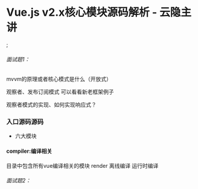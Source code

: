 # Vue.js v2.x核心模块源码解析 - 云隐主讲

[](./1634991014692.jpg);
###### 面试题1：
mvvm的原理或者核心模式是什么（开放式）

  观察者、发布订阅模式
  可以看看新老框架例子

观察者模式的实现、如何实现响应式？

### 入口源码源码

- 六大模块

#### compiler:编译相关
目录中包含所有vue编译相关的模块
render 
离线编译
运行时编译

###### 面试题2：
<template> 和 render() 它们是怎么生成dom?
  都会转成 render() 
  template 中有很多优化算法，框架作者更推荐用template这块

###### 面试题x：
在vue-cli新建项目的时候，runtime only or runtime + compiler ,这两个版本有什么区别？分别在哪个文件里做了区分，到底有何区别？
https://www.jianshu.com/p/466510d84e36
#### core: vue核心代码
vue实例
内置组件
全局api封装
观察者模式
vdom
...

##### 小问题1
为什么 core/instance/index.js function Vue(){} 用了函数对象而非class?

除了可读性易读性之外，后续会在Vue的prototype上进行拓展，用函数对象更方便可读，以及拓展。

##### 小问题2
为何要单独抽离以下几个流程？
```js
initMixin(Vue);
stateMixin(Vue);
eventsMixin(Vue);
lifecycleMixin(Vue);
renderMinxin(Vue);
```
不仅仅是初始化流程，还生成了 vue 必要的参数属性。

##### initMixin: 
1. _init mergeOptions把外部传参和内部参数做了一个合并挂载
2. _init init 初始化
   1. lifeCycle
   2. events
   3. render
   4. inject
   5. state
   6. provider

###### 面试题3
beforeCreate 和 created 之间做了什么？
    callHook(vm, 'beforeCreate')
    initInjections(vm) // resolve injections before data/props
    initState(vm)
    initProvide(vm) // resolve provide after data/props
    callHook(vm, 'created')


###### initState
```js
export function initState(vm: Component) {
  vm._watchers = []
  const opts = vm.$options
  if(opts.props) initProps(vm, opts.props)
  if(opts.methods) initMethods(vm, opts.methods)
  if(opts.data) {
    initData(vm)
  } else {
    observe(vm._data = {}, true)
  }
  if(opts.computed) initComputed(vm, opts.computed)
  if(opts.watch && opts.watch !== nativeWatch) {
    initWatch(vm. opts.watch)
  }
}
```
1. $set
   1. 会调用 set 方法，会把对象遍历一般。
2. $deletegit
3. $watch: 新建watcher 实例，对特定目标进行观察
   1. watcher
   2. 依赖搜集
4. $data
5. $props

###### 面试题4
props 和 data 是如何把属性挂载在vm上？
core/instance/state.js 中挂载

通过 proxy() 代理 vm._props.xxx => vm.xxx 直接访问
vm是当前实例
```js
if (!(key in vm)) {
  proxy(vm, `_props`, key)
}
```
这个地方重点是 `initProps(vm, opts.props)` 和 `initData(vm)`
1. **看完就会发现一个共同点就是，他们都会在内部调用`defineReactive(props, key, value, ()=>{})`来做数据的响应式处理**
2. 通过 `proxy()` 这个工具函数 将`vm._props.xxx => vm.xxx ` 直接访问，...就是写的时候能直接用 `this.xxx`这样的写法调用 props 传参

###### initProvide
provide 本身是挂载在 vm.$options 下的，也没啥说的
```js
export function initProvide(vm: Component) {
  const provide = vm.$options.provide
  if(provide) {
    vm._provide = typeof provide === 'function'
      ? provide.call(vm)
      : provide
  }
}
```
**补充 inject:注入、provide 提供**
当两个组件之间没有亲戚关系的时候可以使用这种方式进行传参（$emit 也可以）

###### 面试题5：vm.$option
Q: 为什么data是函数，而components是对象？
因为，如果用对象，同一个vm实例，用同名的变量会同时引用造成污染，用函数相当于形成新的实例做data数据隔离.
components本质是一个相同组件在不同状态下出现在相同区域，组件是通过传参的方式来区分当前状态的。参数不会冲突就不会报错，所以components可以是对象，他本身就引用的同一个组件。// TODO: 三刷

Q:data 函数如果没有返回值会报错吗？
A:会（框架报错）

##### stateMixin
TODO: 为什么不建议使用 $set? 会在什么场景需要使用？ 替代方案是什么？
$set 
$delete
$watch
  watcer
  依赖收集（new dep())
$data
$props

##### eventMixin
对应事件分发功能
1. $on
2. $once
3. $off
4. $emit


##### lifecycleMixin

  _update // 虚拟节点
  \__patch__ //重布局

1. _update
2. $forceUpdate
3. $destroy

###### 面试题6： beforeDestroy 和 destroyed 之间做了什么？
```js
    callHook(vm, 'beforeDestroy')
    vm._isBeingDestroyed = true
    // remove self from parent
    const parent = vm.$parent
    if (parent && !parent._isBeingDestroyed && !vm.$options.abstract) {
      remove(parent.$children, vm)
    }
    // teardown watchers
    if (vm._watcher) {
      vm._watcher.teardown()
    }
    let i = vm._watchers.length
    while (i--) {
      vm._watchers[i].teardown()
    }
    // remove reference from data ob
    // frozen object may not have observer.
    if (vm._data.__ob__) {
      vm._data.__ob__.vmCount--
    }
    // call the last hook...
    vm._isDestroyed = true
    // invoke destroy hooks on current rendered tree
    vm.__patch__(vm._vnode, null)
    // fire destroyed hook
    callHook(vm, 'destroyed')
```


##### renderMixin

1. $nextTick
   1. 执行本次渲染后的回调队列
   它是怎么实现的？其实就是把cb 放到一个队列里，用`flushCallbacks`包装微任务或者宏任务在渲染回调的时候执行。
   使用风险是什么？
2. _render

installRenderHelpers 迟加载用途
1. sdk
2. initApp
3. ui components 
   总而言之就是一个延迟加载，减少用户感知的加载时间

#### platform 跨平台代码
web
weex(跨端跨平台)

#### server 服务端渲染




#### sfc .vue 文件的一个解析器
parser

#### shared 共享工具方法（与模块内的 utils 文件隔离开）




## Part2 深入原理

### 2-1：数据驱动、数据更新

```js
// 我们首先在实例化过程中会先做实例挂载
if(vm.$options.el) {
  vm.$mount(vm.$options.el)// 这里的el 一般来说是实例化里的 #app
}
```

###### 面试题6： vue 的实例为何不能挂载在body或者html根节点上，如果挂了会报错吗？
会报错，非生产环境下会报错：
> Do not mount Vue to <html> or <body> - mount to normal elements instead.
因为后续vnode 节点更新是对原本挂载节点的替换，如果挂载在根节点会对原本节点的结构造成破坏。

**$mount 做了什么？**

简单来讲就是，把实例上的 `render` 或者 `template` 或者是 `el` 节点统一转化成render方法然后挂载在 `options` 上。
**SFC 最后会汇合成render方法**
`entry-runtime-with-compiler.js`

```js
if(!options.render){...
  // 里面还有 if(template) 这种细节判断
  ...
  const { render, staticRenderFns} = compileToFunctions(template, {
    ...
  }, this)
  options.render = render
  options.staticRenderFns = staticRenderFns
}
```
[!-_- 懒得写了 上这里找吧](https://github.com/vuejs/vue/blob/dev/src/platforms/web/entry-runtime-with-compiler.js)

延伸：runtime/index.js 里有 Vue.prototype.$mount 方法，为什么要在 `entry-runtime-with-compiler.js` 覆写一份？
因为不同的模式下，前者能被 runtime only 这个模式直接使用 主要用了 `mountComponent`。

同样的设计方式可以在未来项目设计、多平台多端设计做类似的抽象，分基础方法和复杂方法。

然后底层还是调用 `createElement` 唯一区别是模板调用最后传参 false 手写 render 后面是 true
```js
// https://github.com/vuejs/vue/blob/dev/src/core/instance/render.js
vm._c = (a, b, c, d) => createElement(vm, a, b, c, d, false)

vm.$createElement = (a, b, c, d) => createElement(vm, a, b, c, d, true)
// createElement 内对子节点也做了一些规范，然后根据节点打tag.... new vNode
// 内置节点直接创建 vNode 已注册组件名用createComponents 创建组件，未知：创建一个位置标签类型（vNode)
```

###### 面试题7： beforeMount 和 mounted 之间做了什么？

```js
// 接着前面调用$mount() 挂载后
// call beforeMount
new Watcher();
// call mounted
```
Watcher 内回调使用了 `updateComponent` 其中使用了两个方法
- `vm._update`: 更新、生成 dom （写在` lifecycle.js` 中，因为整个生命周期中会不断调用）
  - `vm.__patch__` : `patch.js` 中有接个关键步骤
    - createElm : 生成实际dom
      - native dom createElement (调用原生，生成实际dom)
    - createChildren 遍历子节点（每个子节点遍历的调用createElm）ps. 这里会执行 `invokeCreateHooks(vnode, insertedVnodeQueue)` 在生成dom后会触发这个queue里的所有东西，所有 nextTick 里的东西就是这个时候被调用的(callbackQueue)
- `vm._render`: 生成vdom
```js
updateComponent = () => {
  vm._update(vm._render(), hydrating);// 这里可以看出用了虚拟vdom作为参数生成实际dom
}
```


###### 面试题： 什么是虚拟节点，简述一下虚拟dom构成？vue 和 react 虚拟dom的区别？
1. 虚拟节点是一种对真实dom的抽象描述，把dom的一些真实定义做了描述。  
2. 这些描述性的东西，类似metadate ,有自己的规范

ps: 源码阅读小技巧，从模块返回值开始往回找。



### 2-2：组件化

- 组件渲染
  - createComponet `core/vdom/create-components.js`
    - new vNode(... 中间很多特异化参数)

- 组件配置
  - mergeOptions
  - initInternalComponent 内部组件的初始化
  ```js
  //https://github.com/vuejs/vue/blob/dev/src/core/instance/init.js
  
  vm._isVue = true
  if (options && options._isComponent) {
    initInternalComponent(vm, options) 
  } else {
    vm.$options = mergeOptions(
      resolveConstructorOptions(vm.constructor),
      options || {},
      vm
    )
  }
  // 具体可以看 core/util/options.js
  ```

### 2-3：响应式原理

###### 面试题: 对于被监听数据他的`__ob__`是在什么时候被加上的？
在执行 Observer 方法时候、或者说 defineReactive 的时候添加的
```js
//https://github.com/vuejs/vue/blob/dev/src/core/instance/observer/index.js G:46
def(value, '__ob__', this) // def 也是一个 defineReactive 简化版的
```
作用是：告诉我们当前的组件，这个数据是被监听了的。

- 依赖收集
  1. initState => initProps/ initData;
  2. defineReactive 可以看做是对 defineProperty 高等级的封装 
    ```js
    //https://github.com/vuejs/vue/blob/dev/src/core/instance/observer/index.js G:135
    ```
     1. 依赖：new Dep() // dependencies
     2. 观察：observe `let childOb = !shallow && observe(val)` 
      - new Watcher
        - pushTarget()
        - depend => addDep
          - 把 this 挂载到 Dep 的 subs 列表
          - 通过 dependArray 把子元素不断挂载监听

Dep 如何维护全局唯一性的？
用静态属性 target

- 派发更新
  - dep.notify() // defineReactive 中的set
    - 执行subs 中每个watcher.update()
    ```js
      /**
       * Subscriber interface.
       * Will be called when a dependency changes.
       */
      update () {
        /* istanbul ignore else */
        if (this.lazy) {
          this.dirty = true
        } else if (this.sync) {
          this.run()
        } else {
          queueWatcher(this)
        }
      }
    ```

  - 派发更新本质是调用 queueWatcher
    他不会在每个节点更新的时候立即更新，他会把需要更新的若干更新放到队列里，是vue中一个很厉害的优化点。
    最后指向 vm._update() //形成循环


#### dom diff



#### 了解 computed 缓存的实现和原理么？
https://juejin.cn/post/6844904120290131982

#### 为什么不建议 v-key 使用 index?
https://juejin.cn/post/6844903577215827982
key的作用主要是为了高效的更新虚拟DOM。另外vue中在使用相同标签名元素的过渡切换时，也会使用到key属性，其目的也是为了让vue可以区分它们，否则vue只会替换其内部属性而不会触发过渡效果。

#### 补充：

- 不同项目的初始化的区别：

  1. 流式初始化，初始空对象然后不断在空对象中添加东西。
问题：项目变大后会不好维护

  2. 引用挂载初始化，类似Vue2. 先声明一个函数对象，将需要初始化的东西引用挂载在初始函数对象后，在 export default出去。 然后再从外侧引入内侧core/index.js 中的代码再次做内容修饰再暴露出来。
好处：最核心的东西抽象出来，不需要再做更多改动。好处是固定最小模块。

- 什么情况下会出现堆溢出？
对象过大

#### 考点拓展：

1. computed & watch 监听了什么，做了什么事？

TODO： 根据文档再走一遍源码流程。

TODO： BOBY 深入源码上、下